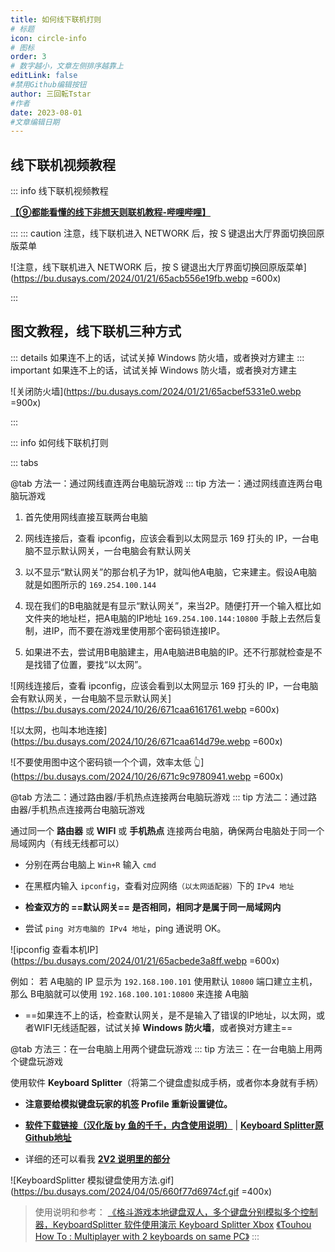 ```yaml
---
title: 如何线下联机打则
# 标题
icon: circle-info
# 图标
order: 3
# 数字越小，文章左侧排序越靠上
editLink: false
#禁用Github编辑按钮
author: 三回転Tstar
#作者
date: 2023-08-01
#文章编辑日期
---
```


## 线下联机视频教程

::: info 线下联机视频教程

[**【⑨都能看懂的线下非想天则联机教程-哔哩哔哩】**](https://www.bilibili.com/video/BV1QU411d7P8)

:::
::: caution 注意，线下联机进入 NETWORK 后，按 S 键退出大厅界面切换回原版菜单


![注意，线下联机进入 NETWORK 后，按 S 键退出大厅界面切换回原版菜单](https://bu.dusays.com/2024/01/21/65acb556e19fb.webp =600x)

:::




## 图文教程，线下联机三种方式


::: details 如果连不上的话，试试关掉 Windows 防火墙，或者换对方建主
::: important 如果连不上的话，试试关掉 Windows 防火墙，或者换对方建主

![关闭防火墙](https://bu.dusays.com/2024/01/21/65acbef5331e0.webp =900x)

:::

::: info 如何线下联机打则

::: tabs
<!-- @tab 方法一：通过网线直连两台电脑玩游戏
::: tip 方法一：通过网线直连两台电脑玩游戏

- 首先使用网线直接互联两台电脑
- 按 `Win+R` 输入 `ncpa.cpl` 回车 
- 找到`以太网`，右键-属性-双击 `Internet协议版本4`，把自动获取IP地址改成手动设置，并设置IP地址

- A 电脑当 2P，设置 IP 地址 `192.168.1.100`，网关和DNS可以不设置
- B 电脑当 1P，设置 IP 地址 `192.168.1.101`，网关和DNS可以不设置
- **注意：A 和 B 的 IP 地址前三个数字要相同，但是最后第四个数字不能相同**
- 如果连不上的话，==试试关掉 **Windows 防火墙**，或者**换对方建主**==

> [!caution]
> **结束本地联机后，记得 ==改回“自动获取 IP”，否则会无法联网==**

![手动设置 IP](https://bu.dusays.com/2024/01/21/65acbc2fa7e61.webp =800x)

![默认就写好了 192.168.1.101 了，A电脑直接连接这个IP和B电脑联机](https://bu.dusays.com/2024/07/28/66a5d7cdb883e.png =500x)
 -->

 @tab 方法一：通过网线直连两台电脑玩游戏
::: tip 方法一：通过网线直连两台电脑玩游戏

1. 首先使用网线直接互联两台电脑

2. 网线连接后，查看 ipconfig，应该会看到以太网显示 169 打头的 IP，一台电脑不显示默认网关，一台电脑会有默认网关

3. 以不显示“默认网关”的那台机子为1P，就叫他A电脑，它来建主。假设A电脑就是如图所示的 `169.254.100.144`

4. 现在我们的B电脑就是有显示“默认网关”，来当2P。随便打开一个输入框比如文件夹的地址栏，把A电脑的IP地址 `169.254.100.144:10800` 手敲上去然后复制，进IP，而不要在游戏里使用那个密码锁连接IP。

5. 如果进不去，尝试用B电脑建主，用A电脑进B电脑的IP。还不行那就检查是不是找错了位置，要找“以太网”。

![网线连接后，查看 ipconfig，应该会看到以太网显示 169 打头的 IP，一台电脑会有默认网关，一台电脑不显示默认网关](https://bu.dusays.com/2024/10/26/671caa6161761.webp =600x)

![以太网，也叫本地连接](https://bu.dusays.com/2024/10/26/671caa614d79e.webp =600x)


![不要使用图中这个密码锁一个个调，效率太低  👆](https://bu.dusays.com/2024/10/26/671c9c9780941.webp =600x)

@tab 方法二：通过路由器/手机热点连接两台电脑玩游戏
::: tip 方法二：通过路由器/手机热点连接两台电脑玩游戏

通过同一个 **路由器** 或 **WIFI** 或 **手机热点** 连接两台电脑，确保两台电脑处于同一个局域网内（有线无线都可以）

- 分别在两台电脑上 `Win+R` 输入 `cmd`

- 在黑框内输入 `ipconfig`，查看对应网络`（以太网适配器）`下的 `IPv4 地址`

- **检查双方的 ==默认网关== 是否相同，相同才是属于同一局域网内**

- 尝试 `ping 对方电脑的 IPv4 地址`，ping 通说明 OK。

![ipconfig 查看本机IP](https://bu.dusays.com/2024/01/21/65acbede3a8ff.webp =600x)


例如：
若 A电脑的 IP 显示为 `192.168.100.101` 使用默认 `10800` 端口建立主机，那么 B电脑就可以使用 `192.168.100.101:10800` 来连接 A电脑
- ==如果连不上的话，检查默认网关，是不是输入了错误的IP地址，以太网，或者WIFI无线适配器，试试关掉 **Windows 防火墙**，或者换对方建主==

@tab 方法三：在一台电脑上用两个键盘玩游戏
::: tip 方法三：在一台电脑上用两个键盘玩游戏

使用软件 **Keyboard Splitter**（将第二个键盘虚拟成手柄，或者你本身就有手柄） 

- **注意要给模拟键盘玩家的机签 Profile 重新设置键位。**

- [**软件下载链接（汉化版 by 鱼的千千，内含使用说明）**](https://www.123pan.com/s/scmzVv-EnA6v.html) | [**Keyboard Splitter原Github地址**](https://github.com/djlastnight/KeyboardSplitterXbox/)

- 详细的还可以看我 [**2V2 说明里的部分**](https://docs.qq.com/aio/p/sckx6x9a9t2qquv)

![KeyboardSplitter 模拟键盘使用方法.gif](https://bu.dusays.com/2024/04/05/660f77d6974cf.gif =400x)

> 使用说明和参考：
> [《格斗游戏本地键盘双人，多个键盘分别模拟多个控制器，KeyboardSplitter 软件使用演示 Keyboard Splitter Xbox](https://www.bilibili.com/video/BV1hT411h7uw/)
> [《Touhou How To : Multiplayer with 2 keyboards on same PC》](https://www.youtube.com/watch?v=_hvoFs_amT8)
:::
